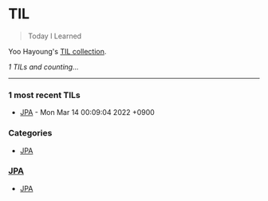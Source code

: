 # TIL
> Today I Learned

Yoo Hayoung's [TIL collection][1].


_1 TILs and counting..._

---

### 1 most recent TILs

- [JPA](JPA/220313_220314_JPA.md) - Mon Mar 14 00:09:04 2022 +0900

### Categories

- [JPA](#JPA)

### [JPA](#JPA)
- [JPA](JPA/220313_220314_JPA.md)

[1]: https://github.com/YooHayoung/TIL

